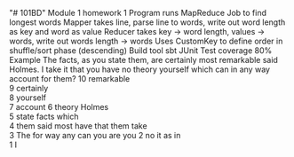 "# 101BD" 
Module 1 homework 1 
	Program runs MapReduce Job to find longest words
	Mapper takes line, parse line to words, write out word length as key and word as value
	Reducer takes key -> word length, values -> words, write out words length -> words
	Uses CustomKey to define order in shuffle/sort phase (descending)
	Build tool sbt
	JUnit Test coverage 80%
	Example 
	The facts, as you state them, are certainly most remarkable said Holmes. I take it that 	you have no theory yourself which can in any way account for them?
	10	remarkable	
	9	certainly	
	8	yourself	
	7	account	
	6	theory	Holmes	
	5	state	facts	which	
	4	them	said	most	have	that	them	take	
	3	The	for	way	any	can	you	are	you	
	2	no	it	as	in	
	1	I
	
	